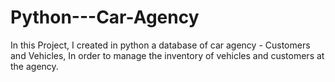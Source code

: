# Python---Car-Agency
In this Project, I created in python a database of car agency - Customers and Vehicles, In order to manage the inventory of vehicles and customers at the agency.
